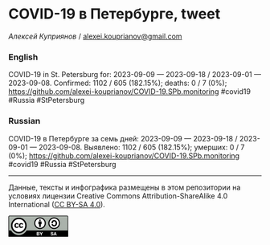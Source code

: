 # COVID-19 в Петербурге, tweet

*Алексей Куприянов* / <alexei.kouprianov@gmail.com>

### English

<!-- COVID-19 in St. Petersburg for: 2023-09-09 --- 2023-09-18 / 2023-09-01 --- 2023-09-08. Сonfirmed: 1102 / 605 (182.15%); hospitalized:  /   (); deaths: 0 / 7 (0%); https://github.com/alexei-kouprianov/COVID-19.SPb.monitoring #covid19 #Russia #StPetersburg -->

COVID-19 in St. Petersburg for: 2023-09-09 — 2023-09-18 / 2023-09-01 —
2023-09-08. Сonfirmed: 1102 / 605 (182.15%); deaths: 0 / 7 (0%);
<https://github.com/alexei-kouprianov/COVID-19.SPb.monitoring> \#covid19
\#Russia \#StPetersburg

### Russian

<!-- COVID-19 в Петербурге за семь дней: 2023-09-09 --- 2023-09-18 / 2023-09-01 --- 2023-09-08. Выявлено: 1102 / 605 (182.15%); госпитализировано:  /   (); умерших: 0 / 7 (0%); https://github.com/alexei-kouprianov/COVID-19.SPb.monitoring #covid19 #Russia #StPetersburg -->

COVID-19 в Петербурге за семь дней: 2023-09-09 — 2023-09-18 / 2023-09-01
— 2023-09-08. Выявлено: 1102 / 605 (182.15%); умерших: 0 / 7 (0%);
<https://github.com/alexei-kouprianov/COVID-19.SPb.monitoring> \#covid19
\#Russia \#StPetersburg

------------------------------------------------------------------------

Данные, тексты и инфографика размещены в этом репозитории на условиях
лицензии Creative Commons Attribution-ShareAlike 4.0 International ([CC
BY-SA 4.0](https://creativecommons.org/licenses/by-sa/4.0/)).

![](../misc/CC-BY-SA-icon.png "CC-BY-SA")
